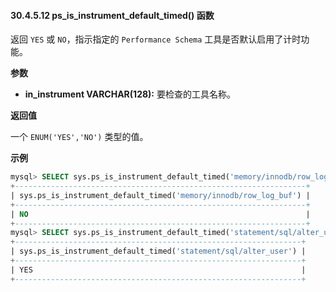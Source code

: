 #### 30.4.5.12 ps_is_instrument_default_timed() 函数

返回 `YES` 或 `NO`，指示指定的 `Performance Schema` 工具是否默认启用了计时功能。

**参数**

- **in_instrument VARCHAR(128):** 要检查的工具名称。

**返回值**

一个 `ENUM('YES','NO')` 类型的值。

**示例**

```sql
mysql> SELECT sys.ps_is_instrument_default_timed('memory/innodb/row_log_buf');
+-----------------------------------------------------------------+
| sys.ps_is_instrument_default_timed('memory/innodb/row_log_buf') |
+-----------------------------------------------------------------+
| NO                                                              |
+-----------------------------------------------------------------+
mysql> SELECT sys.ps_is_instrument_default_timed('statement/sql/alter_user');
+----------------------------------------------------------------+
| sys.ps_is_instrument_default_timed('statement/sql/alter_user') |
+----------------------------------------------------------------+
| YES                                                            |
+----------------------------------------------------------------+
```

